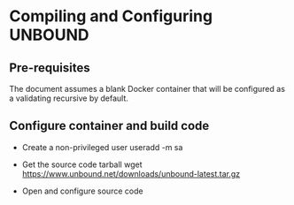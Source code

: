 Compiling and Configuring UNBOUND
=================================

Pre-requisites
--------------
The document assumes a blank Docker container that will be configured as a validating recursive by default.

Configure container and build code
----------------------------------

* Create a non-privileged user
  useradd -m sa

* Get the source code tarball
  wget https://www.unbound.net/downloads/unbound-latest.tar.gz
  
* Open and configure source code

  
  


